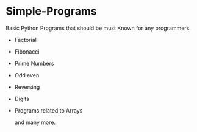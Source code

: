 # Simple-Programs
Basic Python Programs that should be must Known for any programmers.

- Factorial
- Fibonacci
- Prime Numbers
- Odd even
- Reversing
- Digits
- Programs related to Arrays

  and many more.
